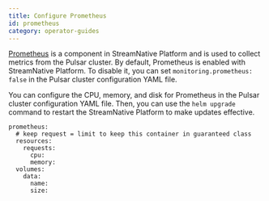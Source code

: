 ```yaml
---
title: Configure Prometheus
id: prometheus
category: operator-guides
---
```


[Prometheus](https://prometheus.io) is a component in StreamNative Platform and is used to  collect metrics from the Pulsar cluster. By default, Prometheus is enabled with StreamNative Platform. To disable it, you can set `monitoring.prometheus: false` in the Pulsar cluster configuration YAML file.

You can configure the CPU, memory, and disk for Prometheus in the Pulsar cluster configuration YAML file. Then, you can use the `helm upgrade` command to restart the StreamNative Platform to make updates effective.

```
prometheus:
  # keep request = limit to keep this container in guaranteed class
  resources:
    requests:
      cpu: 
      memory: 
  volumes:
    data:
      name: 
      size: 
```
